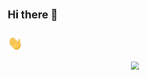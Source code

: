 ## Hi there 👋

<!--
**shreynavadia/shreynavadia** is a ✨ _special_ ✨ repository because its `README.md` (this file) appears on your GitHub profile.

Here are some ideas to get you started:

- 🔭 I’m currently working on ...
- 🌱 I’m currently learning ...
- 👯 I’m looking to collaborate on ...
- 🤔 I’m looking for help with ...
- 💬 Ask me about ...
- 📫 How to reach me: ...
- 😄 Pronouns: ...
- ⚡ Fun fact: ...
-->

<h2><img src="https://raw.githubusercontent.com/ABSphreak/ABSphreak/master/gifs/Hi.gif" width="30px"></h2><p align="center">
  <img src ="https://github-readme-stats.vercel.app/api?username=shreynavadia&show_icons=true&count_private=true&theme=default&hide_border=true&hide=issues,contribs">
</p>
